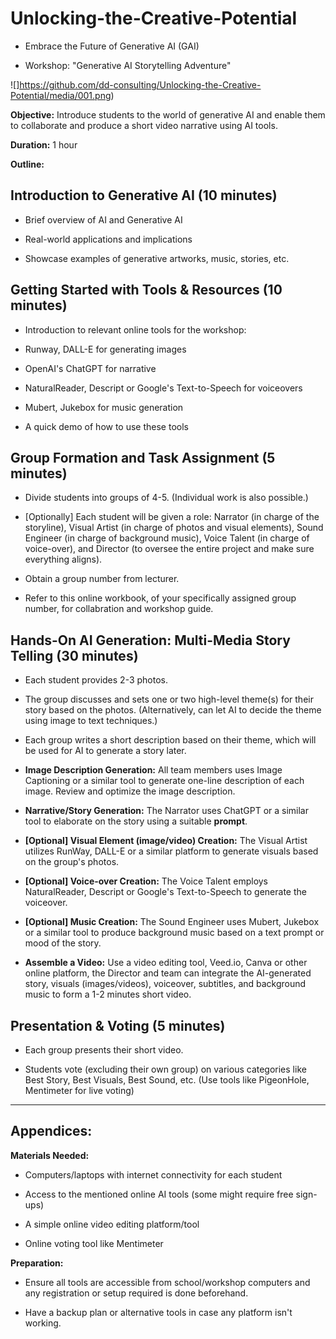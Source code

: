 # Unlocking-the-Creative-Potential

- Embrace the Future of Generative AI (GAI)

- Workshop: "Generative AI Storytelling Adventure"

![]https://github.com/dd-consulting/Unlocking-the-Creative-Potential/media/001.png)

**Objective:** Introduce students to the world of generative AI and enable them to collaborate and produce a short video narrative using AI tools.

**Duration:** 1 hour

**Outline:**

## **Introduction to Generative AI (10 minutes)**

- Brief overview of AI and Generative AI

- Real-world applications and implications

- Showcase examples of generative artworks, music, stories, etc.

## **Getting Started with Tools & Resources (10 minutes)**

- Introduction to relevant online tools for the workshop:
 - Runway, DALL-E for generating images
 - OpenAI's ChatGPT for narrative
 - NaturalReader, Descript or Google's Text-to-Speech for voiceovers
 - Mubert, Jukebox for music generation

- A quick demo of how to use these tools

## **Group Formation and Task Assignment (5 minutes)**

- Divide students into groups of 4-5. (Individual work is also possible.)

- [Optionally] Each student will be given a role: Narrator (in charge of the storyline), Visual Artist (in charge of photos and visual elements), Sound Engineer (in charge of background music), Voice Talent (in charge of voice-over), and Director (to oversee the entire project and make sure everything aligns).

- Obtain a group number from lecturer.

- Refer to this online workbook, of your specifically assigned group number, for collabration and workshop guide.

## **Hands-On AI Generation: Multi-Media Story Telling (30 minutes)**

- Each student provides 2-3 photos.

- The group discusses and sets one or two high-level theme(s) for their story based on the photos. (Alternatively, can let AI to decide the theme using image to text techniques.)

- Each group writes a short description based on their theme, which will be used for AI to generate a story later.

- **Image Description Generation:** All team members uses Image Captioning or a similar tool to generate one-line description of each image. Review and optimize the image description.

- **Narrative/Story Generation:** The Narrator uses ChatGPT or a similar tool to elaborate on the story using a suitable **prompt**.

- **[Optional] Visual Element (image/video) Creation:** The Visual Artist utilizes RunWay, DALL-E or a similar platform to generate visuals based on the group's photos.

- **[Optional] Voice-over Creation:** The Voice Talent employs NaturalReader, Descript or Google's Text-to-Speech to generate the voiceover.

- **[Optional] Music Creation:** The Sound Engineer uses Mubert, Jukebox or a similar tool to produce background music based on a text prompt or mood of the story.

- **Assemble a Video:** Use a video editing tool, Veed.io, Canva or other online platform, the Director and team can integrate the AI-generated story, visuals (images/videos), voiceover, subtitles, and background music to form a 1-2 minutes short video.

## **Presentation & Voting (5 minutes)**

- Each group presents their short video.

- Students vote (excluding their own group) on various categories like Best Story, Best Visuals, Best Sound, etc. (Use tools like PigeonHole, Mentimeter for live voting)

---

## Appendices:

**Materials Needed:**

- Computers/laptops with internet connectivity for each student

- Access to the mentioned online AI tools (some might require free sign-ups)

- A simple online video editing platform/tool

- Online voting tool like Mentimeter

**Preparation:**

- Ensure all tools are accessible from school/workshop computers and any registration or setup required is done beforehand.

- Have a backup plan or alternative tools in case any platform isn't working.

